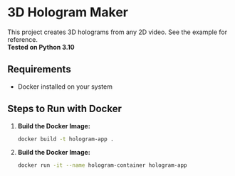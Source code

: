 # 3D Hologram Maker

This project creates 3D holograms from any 2D video. See the example for reference.  
**Tested on Python 3.10**

## Requirements
- Docker installed on your system

## Steps to Run with Docker

1. **Build the Docker Image:**
   ```bash
   docker build -t hologram-app .

2. **Build the Docker Image:**
   ```bash
   docker run -it --name hologram-container hologram-app 
